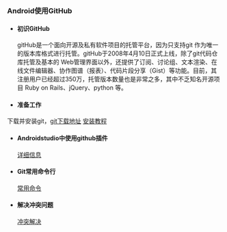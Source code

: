 ### Android使用GitHub

* #### 初识GitHub

  gitHub是一个面向开源及私有软件项目的托管平台，因为只支持git 作为唯一的版本库格式进行托管。gitHub于2008年4月10日正式上线，除了git代码仓库托管及基本的 Web管理界面以外，还提供了订阅、讨论组、文本渲染、在线文件编辑器、协作图谱（报表）、代码片段分享（Gist）等功能。目前，其注册用户已经超过350万，托管版本数量也是非常之多，其中不乏知名开源项目 Ruby on Rails、jQuery、python 等。

*  #### 准备工作

  下载并安装git，[git下载地址](https://git-scm.com/)  [安装教程](http://www.cnblogs.com/ximiaomiao/p/7140456.html)

* #### Androidstudio中使用github插件

  [详细信息](http://blog.csdn.net/gao_chun/article/details/49817229/)

* #### Git常用命令行

  [常用命令](http://blog.csdn.net/sidely/article/details/40143083)

* #### 解决冲突问题

  [冲突解决](http://blog.jobbole.com/97911/)
